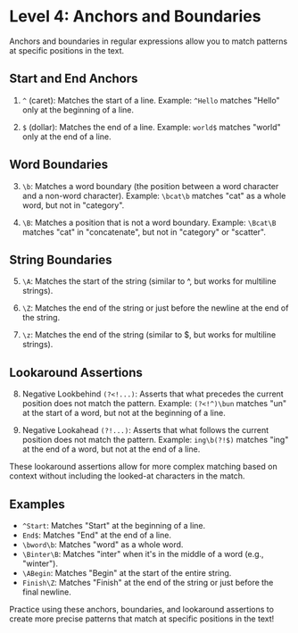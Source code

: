 # Level 4: Anchors and Boundaries

Anchors and boundaries in regular expressions allow you to match patterns at specific positions in the text.

## Start and End Anchors

1. `^` (caret): Matches the start of a line.
   Example: `^Hello` matches "Hello" only at the beginning of a line.

2. `$` (dollar): Matches the end of a line.
   Example: `world$` matches "world" only at the end of a line.

## Word Boundaries

3. `\b`: Matches a word boundary (the position between a word character and a non-word character).
   Example: `\bcat\b` matches "cat" as a whole word, but not in "category".

4. `\B`: Matches a position that is not a word boundary.
   Example: `\Bcat\B` matches "cat" in "concatenate", but not in "category" or "scatter".

## String Boundaries

5. `\A`: Matches the start of the string (similar to ^, but works for multiline strings).

6. `\Z`: Matches the end of the string or just before the newline at the end of the string.

7. `\z`: Matches the end of the string (similar to $, but works for multiline strings).

## Lookaround Assertions

8. Negative Lookbehind `(?<!...)`: Asserts that what precedes the current position does not match the pattern.
   Example: `(?<!^)\bun` matches "un" at the start of a word, but not at the beginning of a line.

9. Negative Lookahead `(?!...)`: Asserts that what follows the current position does not match the pattern.
   Example: `ing\b(?!$)` matches "ing" at the end of a word, but not at the end of a line.

These lookaround assertions allow for more complex matching based on context without including the looked-at characters in the match.

## Examples

- `^Start`: Matches "Start" at the beginning of a line.
- `End$`: Matches "End" at the end of a line.
- `\bword\b`: Matches "word" as a whole word.
- `\Binter\B`: Matches "inter" when it's in the middle of a word (e.g., "winter").
- `\ABegin`: Matches "Begin" at the start of the entire string.
- `Finish\Z`: Matches "Finish" at the end of the string or just before the final newline.

Practice using these anchors, boundaries, and lookaround assertions to create more precise patterns that match at specific positions in the text!